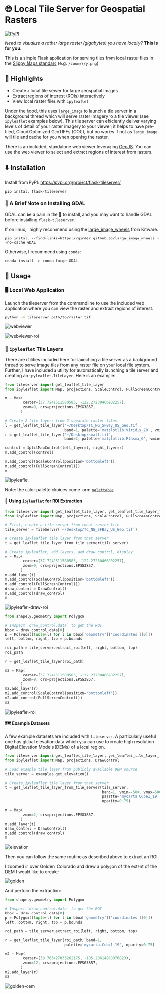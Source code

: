 # 🌐 Local Tile Server for Geospatial Rasters

[![PyPI](https://img.shields.io/pypi/v/flask-tileserver.svg?logo=python&logoColor=white)](https://pypi.org/project/flask-tileserver/)

*Need to visualize a rather large raster (gigabytes) you have locally?* **This is for you.**

This is a simple Flask application for serving tiles from local raster files in
the [Slippy Maps standard](https://wiki.openstreetmap.org/wiki/Slippy_map_tilenames)
(e.g. `/zoom/x/y.png`)

## 🌟 Highlights

- Create a local tile server for large geospatial images
- Extract regions of interest (ROIs) interactively
- View local raster files with `ipyleaflet`

Under the hood, this uses [`large_image`](https://github.com/girder/large_image)
to launch a tile server in a background thread which will serve raster imagery
to a tile viewer (see `ipyleaflet` examples below).
This tile server can efficiently deliver varying levels of detail of your
raster imagery to your viewer; it helps to have pre-tiled, Cloud Optimized
GeoTIFFs (COG), but no wories if not as `large_image` will tile and cache for
you when opening the raster.

There is an included, standalone web viewer leveraging
[GeoJS](https://opengeoscience.github.io/geojs/). You can use the web viewer
to select and extract regions of interest from rasters.

## ⬇️ Installation

Install from PyPI: https://pypi.org/project/flask-tileserver/

```
pip install flask-tileserver
```

### 📝 A Brief Note on Installing GDAL

GDAL can be a pain in the 🍑 to install, and you may want to handle GDAL
before installing `flask-tileserver`.

If on linux, I highly recommend using the [large_image_wheels](https://github.com/girder/large_image_wheels) from Kitware.

```
pip install --find-links=https://girder.github.io/large_image_wheels --no-cache GDAL
```

Otherwise, I recommend using `conda`:

```
conda install -c conda-forge GDAL
```

## 🚀 Usage

### 🖥️ Local Web Application

Launch the tileserver from the commandline to use the included web application where you can view the raster and extract regions of interest.

```bash
python -m tileserver path/to/raster.tif
```

![webviewer](https://raw.githubusercontent.com/banesullivan/flask-tileserver/main/imgs/webviewer.gif)

![webviewer-roi](https://raw.githubusercontent.com/banesullivan/flask-tileserver/main/imgs/webviewer-roi.gif)

### 🍃 `ipyleaflet` Tile Layers

There are utilities included here for launching a tile server as a background thread to serve image tiles from any raster file on your
local file system. Further, I have included a utility for
automatically launching a tile server and creating an
`ipyleaflet.TileLayer`. Here is an example:

```py
from tileserver import get_leaflet_tile_layer
from ipyleaflet import Map, projections, ScaleControl, FullScreenControl, SplitMapControl

m = Map(
        center=(37.7249511580583, -122.27230466902257),
        zoom=9, crs=projections.EPSG3857,
       )

# Create 2 tile layers from 2 separate raster files
l = get_leaflet_tile_layer('~/Desktop/TC_NG_SFBay_US_Geo.tif',
                           band=1, palette='matplotlib.Viridis_20', vmin=50, vmax=200)
r = get_leaflet_tile_layer('~/Desktop/small.tif',
                           band=2, palette='matplotlib.Plasma_6', vmin=0, vmax=150)

control = SplitMapControl(left_layer=l, right_layer=r)
m.add_control(control)

m.add_control(ScaleControl(position='bottomleft'))
m.add_control(FullScreenControl())
m
```

![ipyleaflet](https://raw.githubusercontent.com/banesullivan/flask-tileserver/main/imgs/ipyleaflet.gif)


Note: the color palette choices come form [`palettable`](https://jiffyclub.github.io/palettable/)


#### 📍 Using `ipyleaflet` for ROI Extraction


```py
from tileserver import get_leaflet_tile_layer, get_leaflet_tile_layer_from_tile_server, TileServer
from ipyleaflet import Map, projections, ScaleControl, FullScreenControl, DrawControl

# First, create a tile server from local raster file
tile_server = TileServer('~/Desktop/TC_NG_SFBay_US_Geo.tif')

# Create ipyleaflet tile layer from that server
t = get_leaflet_tile_layer_from_tile_server(tile_server)

# Create ipyleaflet, add layers, add draw control, display
m = Map(
        center=(37.7249511580583, -122.27230466902257),
        zoom=9, crs=projections.EPSG3857,
       )
m.add_layer(t)
m.add_control(ScaleControl(position='bottomleft'))
m.add_control(FullScreenControl())
draw_control = DrawControl()
m.add_control(draw_control)
m
```

![ipyleaflet-draw-roi](https://raw.githubusercontent.com/banesullivan/flask-tileserver/main/imgs/ipyleaflet-draw-roi.png)



```py
from shapely.geometry import Polygon

# Inspect `draw_control.data` to get the ROI
bbox = draw_control.data[0]
p = Polygon([tuple(l) for l in bbox['geometry']['coordinates'][0]])
left, bottom, right, top = p.bounds

roi_path = tile_server.extract_roi(left, right, bottom, top)
roi_path
```

```py
r = get_leaflet_tile_layer(roi_path)

m2 = Map(
        center=(37.7249511580583, -122.27230466902257),
        zoom=9, crs=projections.EPSG3857,
       )
m2.add_layer(r)
m2.add_control(ScaleControl(position='bottomleft'))
m2.add_control(FullScreenControl())
m2
```

![ipyleaflet-roi](https://raw.githubusercontent.com/banesullivan/flask-tileserver/main/imgs/ipyleaflet-roi.png)


#### 🗺️ Example Datasets

A few example datasets are included with `tileserver`. A particularly
useful one has global elevation data which you can use to create high resolution Digital Elevation Models (DEMs) of a local region.

```py
from tileserver import get_leaflet_tile_layer, get_leaflet_tile_layer_from_tile_server, examples
from ipyleaflet import Map, projections, DrawControl

# Load example tile layer from publicly available DEM source
tile_server = examples.get_elevation()

# Create ipyleaflet tile layer from that server
t = get_leaflet_tile_layer_from_tile_server(tile_server,
                                            band=1, vmin=-500, vmax=5000,
                                            palette='mycarta.Cube1_19',
                                            opacity=0.75)

m = Map(
        zoom=2, crs=projections.EPSG3857,
       )
m.add_layer(t)
draw_control = DrawControl()
m.add_control(draw_control)
m
```

![elevation](https://raw.githubusercontent.com/banesullivan/flask-tileserver/main/imgs/elevation.png)


Then you can follow the same routine as described above to extract an ROI.

I zoomed in over Golden, Colorado and drew a polygon of the extent of the DEM I would like to create:

![golden](https://raw.githubusercontent.com/banesullivan/flask-tileserver/main/imgs/golden-roi.png)

And perform the extraction:

```py
from shapely.geometry import Polygon

# Inspect `draw_control.data` to get the ROI
bbox = draw_control.data[0]
p = Polygon([tuple(l) for l in bbox['geometry']['coordinates'][0]])
left, bottom, right, top = p.bounds

roi_path = tile_server.extract_roi(left, right, bottom, top)

r = get_leaflet_tile_layer(roi_path, band=1,
                           palette='mycarta.Cube1_19', opacity=0.75)

m2 = Map(
        center=(39.763427033262175, -105.20614908076823),
        zoom=12, crs=projections.EPSG3857,
       )
m2.add_layer(r)
m2
```

![golden-dem](https://raw.githubusercontent.com/banesullivan/flask-tileserver/main/imgs/golden-dem.png)
